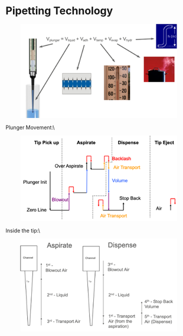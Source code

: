 # Pipetting Technology

<figure><img src="../../.gitbook/assets/image (38).png" alt=""><figcaption></figcaption></figure>

Plunger Movement:\


<figure><img src="../../.gitbook/assets/image (2).png" alt=""><figcaption></figcaption></figure>

Inside the tip:\


<figure><img src="../../.gitbook/assets/image (1).png" alt=""><figcaption></figcaption></figure>
